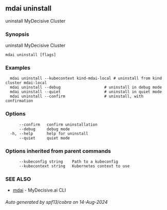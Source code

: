 ## mdai uninstall

uninstall MyDecisive Cluster

### Synopsis

uninstall MyDecisive Cluster

```
mdai uninstall [flags]
```

### Examples

```
  mdai uninstall --kubecontext kind-mdai-local # uninstall from kind cluster mdai-local
  mdai uninstall --debug                   # uninstall in debug mode
  mdai uninstall --quiet                   # uninstall in quiet mode
  mdai uninstall --confirm                 # uninstall, with confirmation
```

### Options

```
      --confirm   confirm uninstallation
      --debug     debug mode
  -h, --help      help for uninstall
      --quiet     quiet mode
```

### Options inherited from parent commands

```
      --kubeconfig string    Path to a kubeconfig
      --kubecontext string   Kubernetes context to use
```

### SEE ALSO

* [mdai](mdai.md)	 - MyDecisive.ai CLI

###### Auto generated by spf13/cobra on 14-Aug-2024
